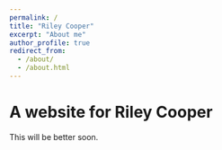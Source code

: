 ```yaml
---
permalink: /
title: "Riley Cooper"
excerpt: "About me"
author_profile: true
redirect_from: 
  - /about/
  - /about.html
---
```


A website for Riley Cooper
======

This will be better soon.

